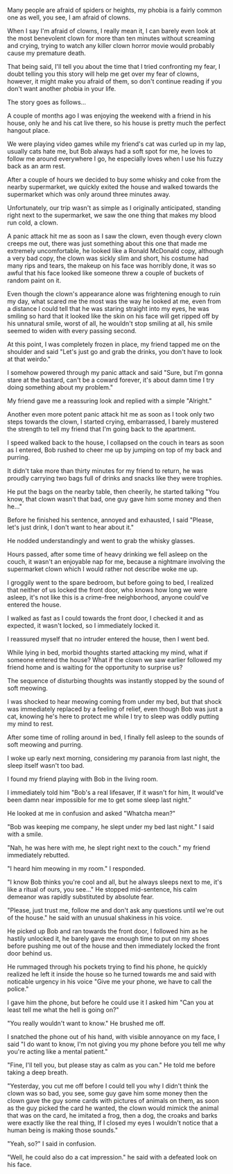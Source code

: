 Many people are afraid of spiders or heights, my phobia is a fairly common one as well, you see, I am afraid of clowns.

When I say I'm afraid of clowns, I really mean it, I can barely even look at the most benevolent clown for more than ten minutes without screaming and crying, trying to watch any killer clown horror movie would probably cause my premature death.

That being said, I'll tell you about the time that I tried confronting my fear, I doubt telling you this story will help me get over my fear of clowns, however, it might make you afraid of them, so don't continue reading if you don't want another phobia in your life.

The story goes as follows...

A couple of months ago I was enjoying the weekend with a friend in his house, only he and his cat live there, so his house is pretty much the perfect hangout place.

We were playing video games while my friend's cat was curled up in my lap, usually cats hate me, but Bob always had a soft spot for me, he loves to follow me around everywhere I go, he especially loves when I use his fuzzy back as an arm rest.

After a couple of hours we decided to buy some whisky and coke from the nearby supermarket, we quickly exited the house and walked towards the supermarket which was only around three minutes away.

Unfortunately, our trip wasn't as simple as I originally anticipated, standing right next to the supermarket, we saw the one thing that makes my blood run cold, a clown.

A panic attack hit me as soon as I saw the clown, even though every clown creeps me out, there was just something about this one that made me extremely uncomfortable, he looked like a Ronald McDonald copy, although a very bad copy, the clown was sickly slim and short, his costume had many rips and tears, the makeup on his face was horribly done, it was so awful that his face looked like someone threw a couple of buckets of random paint on it.

Even though the clown's appearance alone was frightening enough to ruin my day, what scared me the most was the way he looked at me, even from a distance I could tell that he was staring straight into my eyes, he was smiling so hard that it looked like the skin on his face will get ripped off by his unnatural smile, worst of all, he wouldn't stop smiling at all, his smile seemed to widen with every passing second.

At this point, I was completely frozen in place, my friend tapped me on the shoulder and said "Let's just go and grab the drinks, you don't have to look at that weirdo."

I somehow powered through my panic attack and said "Sure, but I'm gonna stare at the bastard, can't be a coward forever, it's about damn time I try doing something about my problem."

My friend gave me a reassuring look and replied with a simple "Alright."

Another even more potent panic attack hit me as soon as I took only two steps towards the clown, I started crying, embarrassed, I barely mustered the strength to tell my friend that I'm going back to the apartment.

I speed walked back to the house, I collapsed on the couch in tears as soon as I entered, Bob rushed to cheer me up by jumping on top of my back and purring.

It didn't take more than thirty minutes for my friend to return, he was proudly carrying two bags full of drinks and snacks like they were trophies.

He put the bags on the nearby table, then cheerily, he started talking "You know, that clown wasn't that bad, one guy gave him some money and then he..."

Before he finished his sentence, annoyed and exhausted, I said "Please, let's just drink, I don't want to hear about it."

He nodded understandingly and went to grab the whisky glasses.

Hours passed, after some time of heavy drinking we fell asleep on the couch, it wasn't an enjoyable nap for me, because a nightmare involving the supermarket clown which I would rather not describe woke me up.

I groggily went to the spare bedroom, but before going to bed, I realized that neither of us locked the front door, who knows how long we were asleep, it's not like this is a crime-free neighborhood, anyone could've entered the house.

I walked as fast as I could towards the front door, I checked it and as expected, it wasn't locked, so I immediately locked it.

I reassured myself that no intruder entered the house, then I went bed.

While lying in bed, morbid thoughts started attacking my mind, what if someone entered the house? What if the clown we saw earlier followed my friend home and is waiting for the opportunity to surprise us? 

The sequence of disturbing thoughts was instantly stopped by the sound of soft meowing.

I was shocked to hear meowing coming from under my bed, but that shock was immediately replaced by a feeling of relief, even though Bob was just a cat, knowing he's here to protect me while I try to sleep was oddly putting my mind to rest.

After some time of rolling around in bed, I finally fell asleep to the sounds of soft meowing and purring.

I woke up early next morning, considering my paranoia from last night, the sleep itself wasn't too bad.

I found my friend playing with Bob in the living room.

I immediately told him "Bob's a real lifesaver, If it wasn't for him, It would've been damn near impossible for me to get some sleep last night."

He looked at me in confusion and asked "Whatcha mean?"

"Bob was keeping me company, he slept under my bed last night." I said with a smile.

"Nah, he was here with me, he slept right next to the couch." my friend immediately rebutted.

"I heard him meowing in my room." I responded.

"I know Bob thinks you're cool and all, but he always sleeps next to me, it's like a ritual of ours, you see..." He stopped mid-sentence, his calm demeanor was rapidly substituted by absolute fear.

"Please, just trust me, follow me and don't ask any questions until we're out of the house." he said with an unusual shakiness in his voice.

He picked up Bob and ran towards the front door, I followed him as he hastily unlocked it, he barely gave me enough time to put on my shoes before pushing me out of the house and then immediately locked the front door behind us.

He rummaged through his pockets trying to find his phone, he quickly realized he left it inside the house so he turned towards me and said with noticable urgency in his voice "Give me your phone, we have to call the police." 

I gave him the phone, but before he could use it I asked him "Can you at least tell me what the hell is going on?"

"You really wouldn't want to know." He brushed me off.

I snatched the phone out of his hand, with visible annoyance on my face, I said "I do want to know, I'm not giving you my phone before you tell me why you're acting like a mental patient."

"Fine, I'll tell you, but please stay as calm as you can." He told me before taking a deep breath.

"Yesterday, you cut me off before I could tell you why I didn't think the clown was so bad, you see, some guy gave him some money then the clown gave the guy some cards with pictures of animals on them, as soon as the guy picked the card he wanted, the clown would mimick the animal that was on the card, he imitated a frog, then a dog, the croaks and barks were exactly like the real thing, If I closed my eyes I wouldn't notice that a human being is making those sounds."

"Yeah, so?" I said in confusion.

"Well, he could also do a cat impression." he said with a defeated look on his face.













